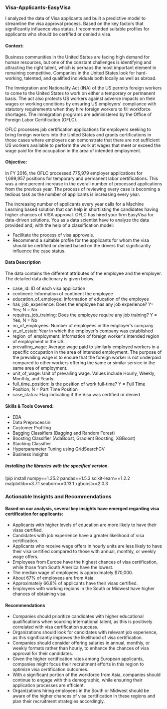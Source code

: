 ### Visa-Applicants-EasyVisa
I analyzed the data of Visa applicants and built a predictive model to streamline the visa approval process. Based on the key factors that significantly influence visa status, I recommended suitable profiles for applicants who should be certified or denied a visa.


#### Context:

Business communities in the United States are facing high demand for human resources, but one of the constant challenges is identifying and attracting the right talent, which is perhaps the most important element in remaining competitive. Companies in the United States look for hard-working, talented, and qualified individuals both locally as well as abroad.

The Immigration and Nationality Act (INA) of the US permits foreign workers to come to the United States to work on either a temporary or permanent basis. The act also protects US workers against adverse impacts on their wages or working conditions by ensuring US employers' compliance with statutory requirements when they hire foreign workers to fill workforce shortages. The immigration programs are administered by the Office of Foreign Labor Certification (OFLC).

OFLC processes job certification applications for employers seeking to bring foreign workers into the United States and grants certifications in those cases where employers can demonstrate that there are not sufficient US workers available to perform the work at wages that meet or exceed the wage paid for the occupation in the area of intended employment.

#### Objective:

In FY 2016, the OFLC processed 775,979 employer applications for 1,699,957 positions for temporary and permanent labor certifications. This was a nine percent increase in the overall number of processed applications from the previous year. The process of reviewing every case is becoming a tedious task as the number of applicants is increasing every year.

The increasing number of applicants every year calls for a Machine Learning based solution that can help in shortlisting the candidates having higher chances of VISA approval. OFLC has hired your firm EasyVisa for data-driven solutions. You as a data scientist have to analyze the data provided and, with the help of a classification model:

* Facilitate the process of visa approvals.
* Recommend a suitable profile for the applicants for whom the visa should be certified or denied based on the drivers that significantly influence the case status.


#### Data Description

The data contains the different attributes of the employee and the employer. The detailed data dictionary is given below.

* case_id: ID of each visa application
* continent: Information of continent the employee
* education_of_employee: Information of education of the employee
* has_job_experience: Does the employee has any job experience? Y= Yes; N = No
* requires_job_training: Does the employee require any job training? Y = Yes; N = No
* no_of_employees: Number of employees in the employer's company
* yr_of_estab: Year in which the employer's company was established
* region_of_employment: Information of foreign worker's intended region of employment in the US.
* prevailing_wage:  Average wage paid to similarly employed workers in a specific occupation in the area of intended employment. The purpose of the prevailing wage is to ensure that the foreign worker is not underpaid compared to other workers offering the same or similar service in the same area of employment.
* unit_of_wage: Unit of prevailing wage. Values include Hourly, Weekly, Monthly, and Yearly.
* full_time_position: Is the position of work full-time? Y = Full Time Position; N = Part Time Position
* case_status:  Flag indicating if the Visa was certified or denied



#### Skills & Tools Covered:
* EDA
* Data Preprocessin
* Customer Profiling
* Bagging Classifiers (Bagging and Random Forest)
* Boosting Classifier (AdaBoost, Gradient Boosting, XGBoost)
* Stacking Classifier
* Hyperparameter Tuning using GridSearchCV
* Business insights


##### Installing the libraries with the specified version.
!pip install numpy==1.25.2 pandas==1.5.3 scikit-learn==1.2.2 matplotlib==3.7.1 seaborn==0.13.1 xgboost==2.0.3



### Actionable Insights and Recommendations

#### Based on our analysis, several key insights have emerged regarding visa certification for applicants:
* Applicants with higher levels of education are more likely to have their visas certified.
* Candidates with job experience have a greater likelihood of visa certification.
*  Applicants who receive wage offers in hourly units are less likely to have their visa certified compared to those with annual, monthly, or weekly wage offers.
* Employees from Europe have the highest chances of visa certification, while those from South America have the lowest.
* The median wage of employees is approximately $70,000.
* About 67% of employees are from Asia.
* Approximately 66.8% of applicants have their visas certified.
* Employees with working regions in the South or Midwest have higher chances of obtaining visa.

#### Recommendations
* Companies should prioritize candidates with higher educational qualifications when sourcing international talent, as this is positively correlated with visa certification success.
* Organizations should look for candidates with relevant job experience, as this significantly improves the likelihood of visa certification.
* Companies should consider offering salaries in annual, monthly, or weekly formats rather than hourly, to enhance the chances of visa approval for their candidates.
* Given the higher certification rates among European applicants, companies might focus their recruitment efforts in this region to optimize visa certification outcomes.
* With a significant portion of the workforce from Asia, companies should continue to engage with this demographic, while ensuring their application processes are efficient.
*  Organizations hiring employees in the South or Midwest should be aware of the higher chances of visa certification in these regions and plan their recruitment strategies accordingly.
